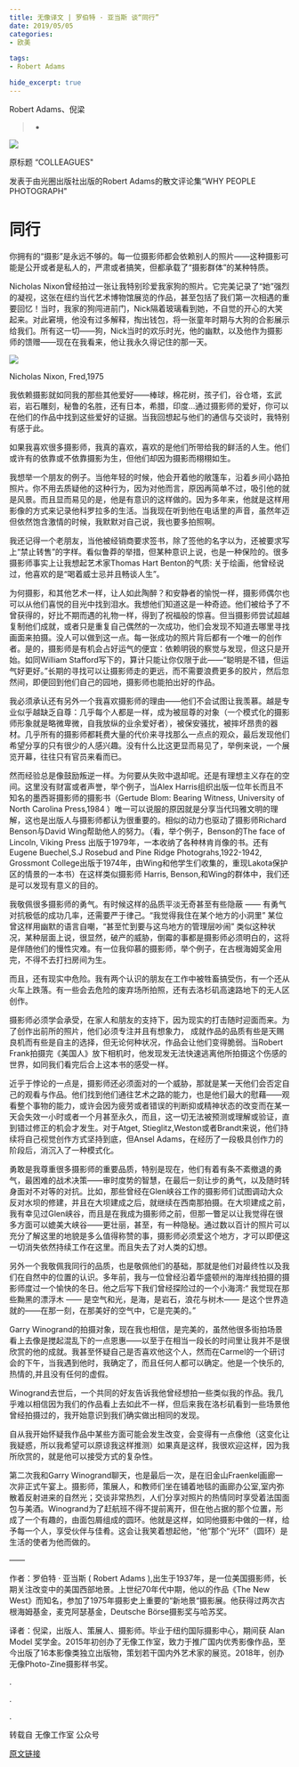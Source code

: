 ```yaml
---
title: 无像译文 | 罗伯特 · 亚当斯 谈“同行”
date: 2019/05/05
categories:
- 欧美

tags:
- Robert Adams

hide_excerpt: true
---
```


Robert Adams、倪梁

>-



<!--more-->

![](/images/0019/01.jpeg)

原标题 “COLLEAGUES"

发表于由光圈出版社出版的Robert Adams的散文评论集“WHY PEOPLE PHOTOGRAPH"

# 同行

你拥有的“摄影”是永远不够的。每一位摄影师都会依赖别人的照片——这种摄影可能是公开或者是私人的，严肃或者搞笑，但都承载了“摄影群体”的某种特质。



Nicholas Nixon曾经拍过一张让我特别珍爱我家狗的照片。它完美记录了“她”强烈的凝视，这张在纽约当代艺术博物馆展览的作品，甚至包括了我们第一次相遇的重要回忆！当时，我家的狗闯进前门，Nick隔着玻璃看到她，不自觉的开心的大笑起来。对此窘境，他没有过多解释，掏出钱包，将一张童年时期与大狗的合影展示给我们。所有这一切——狗，Nick当时的欢乐时光，他的幽默，以及他作为摄影师的馈赠——现在在我看来，他让我永久得记住的那一天。



![](/images/0019/02.jpeg)

Nicholas Nixon, Fred,1975

我依赖摄影就如同我的那些其他爱好——棒球，棉花树，孩子们，谷仓塔，玄武岩，岩石雕刻，秘鲁的名胜，还有日本，希腊，印度…通过摄影师的爱好，你可以在他们的作品中找到这些爱好的证据。当我回想起与他们的通信与交谈时，我特别有感于此。



如果我喜欢很多摄影师，我真的喜欢，喜欢的是他们所带给我的鲜活的人生。他们或许有的依靠或不依靠摄影为生，但他们却因为摄影而栩栩如生。



我想举一个朋友的例子。当他年轻的时候，他会开着他的敞篷车，沿着乡间小路拍照片。你不用去质疑他的这种行为，因为对他而言，原因再简单不过，吸引他的就是风景。而且显而易见的是，他是有意识的这样做的。因为多年来，他就是这样用影像的方式来记录他科罗拉多的生活。当我现在听到他在电话里的声音，虽然年迈但依然饱含激情的时候，我默默对自己说，我也要多拍照啊。



我还记得一个老朋友，当他被经销商要求签书，除了签他的名字以为，还被要求写上“禁止转售”的字样。看似鲁莽的举措，但某种意识上说，也是一种保险的。很多摄影师事实上让我想起艺术家Thomas Hart Benton的气质: 关于绘画，他曾经说过，他喜欢的是“喝着威士忌并且畅谈人生”。



为何摄影，和其他艺术一样，让人如此陶醉？和安静者的愉悦一样，摄影师偶尔也可以从他们喜悦的目光中找到泪水。我想他们知道这是一种奇迹。他们被给予了不曾获得的，好比不期而遇的礼物一样，得到了祝福般的惊喜。但当摄影师尝试超越复制他们成就，或者只是重复自己偶然的一次成功，他们会发现不知道去哪里寻找画面来拍摄。没人可以做到这一点。每一张成功的照片背后都有一个唯一的创作者。是的，摄影师是有机会占好运气的便宜：依赖明锐的察觉与发现，但这只是开始。如同William  Stafford写下的，算计只能让你仅限于此——“聪明是不错，但运气好更好。”长期的寻找可以让摄影师走的更远，而不需要浪费更多的胶片，然后忽然间，即便回到他们自己的园地，摄影师也能拍出好的作品。



我必须承认还有另外一个我喜欢摄影师的理由——他们不会试图让我羡慕。越是专业似乎越缺乏自尊：几乎每个人都是一样，成为被屈尊的对象（一个模式化的摄影师形象就是略微卑微，自我放纵的业余爱好者），被保安骚扰，被摔坏昂贵的器材。几乎所有的摄影师都耗费大量的代价来寻找那么一点点的观众，最后发现他们希望分享的只有很少的人感兴趣。没有什么比这更显而易见了，举例来说，一个展览开幕，往往只有官员来看而已。



然而经验总是像鼓励叛逆一样。为何要从失败中退却呢。还是有理想主义存在的空间。这里没有财富或者声誉，举个例子，当Alex Harris组织出版一位年长而且不知名的墨西哥摄影师的摄影书（Gertude Blom: Bearing Witness, University of North Carolina Press,1984 ）唯一可以说服的原因就是分享当代玛雅文明的理解，这也是出版人与摄影师都认为很重要的。相似的动力也驱动了摄影师Richard Benson与David Wing帮助他人的努力。（看，举个例子，Benson的The face of Lincoln, Viking Press 出版于1979年，一本收纳了各种林肯肖像的书。还有 Eugene Buechel,S.J Rosebud and Pine Ridge Photograhs,1922-1942, Grossmont  College出版于1974年，由Wing和他学生们收集的，重现Lakota保护区的情景的一本书）在这样类似摄影师 Harris, Benson,和Wing的群体中，我们还是可以发现有意义的目的。



我敬佩很多摄影师的勇气。有时候这样的品质平淡无奇甚至有些隐蔽 —— 有勇气对抗极低的成功几率，还需要严于律己。“我觉得我住在某个地方的小洞里” 某位曾这样用幽默的语言自嘲，“甚至忙到要与这鸟地方的管理层吵闹” 类似这种状况，某种层面上说，很显然，破产的威胁，倒霉的事都是摄影师必须明白的，这将是伴随他们的慢性灾难。有一位我仰慕的摄影师，举个例子，在古根海姆奖金用完，不得不去打扫房间为生。



而且，还有现实中危险。我有两个认识的朋友在工作中被牲畜搞受伤，有一个还从火车上跌落。有一些会去危险的废弃场所拍照，还有去洛杉矶高速路地下的无人区创作。



摄影师必须学会承受，在家人和朋友的支持下，因为现实的打击随时迎面而来。为了创作出前所的照片，他们必须专注并且有想象力， 成就作品的品质有些是天赐良机而有些是自主的选择，但无论何种状况，作品会让他们变得脆弱。当Robert Frank拍摄完《美国人》放下相机时，他发现发无法快速逃离他所拍摄这个伤感的世界，如同我们看完后合上这本书的感受一样。



近乎于悖论的一点是，摄影师还必须面对的一个威胁，那就是某一天他们会否定自己的观看与作品。他们找到他们通往艺术之路的能力，也是他们最大的慰藉——观看整个事物的能力，或许会因为疲劳或者错误的判断抑或精神状态的改变而在某一天会失效一小时或者一个月甚至永久，而且，这一切无法被预测或理解或验证，直到错过修正的机会才发生。对于Atget, Stieglitz,Weston或者Brandt来说，他们持续将自己视觉创作方式坚持到底，但Ansel Adams，在经历了一段极具创作力的阶段后，消沉入了一种模式化。



勇敢是我尊重很多摄影师的重要品质，特别是现在，他们有着有条不紊撤退的勇气，最困难的战术决策——审时度势的智慧，在最后一刻让步的勇气，以及随时转身面对不对等的对抗。比如，那些曾经在Glen峡谷工作的摄影师们试图调动大众反对水坝的修建，并且在大坝建成之后，就继续在西南那拍摄。在大坝建成之前，我有幸见过Glen峡谷，而且是在我成为摄影师之前，但那一瞥足以让我觉得在很多方面可以媲美大峡谷——更壮丽，甚至，有一种隐秘。通过数以百计的照片可以充分了解这里的地貌是多么值得称赞的事，摄影师必须爱这个地方，才可以即便这一切消失依然持续工作在这里。而且失去了对人类的幻想。



另外一个我敬佩我同行的品质，也是敬佩他们的基础，那就是他们对最终性以及我们在自然中的位置的认识。多年前，我与一位曾经沿着华盛顿州的海岸线拍摄的摄影师度过一个愉快的冬日。他之后写下我们曾经探险过的一个小海湾:“ 我觉现在那些黝黑的漂浮木 —— 是空气和光，是海，是岩石，浪花与树木—— 是这个世界造就的——在那一刻，在那美好的空气中，它是完美的。”



Garry Winogrand的拍摄对象，现在我也相信，是完美的，虽然他很多街拍场景看上去像是搅起混乱下的一点恩惠——以至于在相当一段长的时间里让我并不是很欣赏的他的成就。我甚至怀疑自己是否喜欢他这个人，然而在Carmel的一个研讨会的下午，当我遇到他时，我确定了，而且任何人都可以确定。他是一个快乐的,热情的,并且没有任何的虚假。



Winogrand去世后，一个共同的好友告诉我他曾经想拍一些类似我的作品。我几乎难以相信因为我们的作品看上去如此不一样，但后来我在洛杉矶看到一些场景他曾经拍摄过的，我开始意识到我们确实做出相同的发现。



自从我开始怀疑我作品中某些方面可能会发生改变，会变得有一点像他（这变化让我疑惑，所以我希望可以原谅我这样推测）如果真是这样，我很欢迎这样，因为我所欣赏的，就是他可以接受方式的复杂性。



第二次我和Garry Winogrand聊天，也是最后一次，是在旧金山Fraenkel画廊一次非正式午宴上。摄影师，策展人，和教师们坐在铺着地毯的画廊办公室,室内弥散着反射进来的自然光；交谈非常热烈，人们分享对照片的热情同时享受着法国面包与美酒。Winogrand为了赶航班不得不提前离开，但在他占据的那个位置，形成了一个有趣的，由面包屑组成的圆环。他就是这样，如同他摄影中做的一样，给予每一个人，享受伙伴与佳肴。这会让我笑着想起他，“他”那个“光环”（圆环）是生活的使者为他而做的。

——

作者：罗伯特 · 亚当斯 ( Robert Adams ),出生于1937年，是一位美国摄影师，长期关注改变中的美国西部地景。上世纪70年代中期，他以的作品《The New West》而知名，参加了1975年摄影史上重要的“新地景“摄影展。他获得过两次古根海姆基金，麦克阿瑟基金，Deutsche Börse摄影奖与哈苏奖。



译者：倪梁，出版人、策展人、摄影师。毕业于纽约国际摄影中心，期间获 Alan Model 奖学金。2015年初创办了无像工作室，致力于推广国内优秀影像作品，至今出版了16本影像类独立出版物，策划若干国内外艺术家的展览。2018年，创办无像Photo-Zine摄影样书奖。

.

.

.



转载自 无像工作室 公众号

[原文链接](https://mp.weixin.qq.com/s/8Njk4zOXGC5UtaiZ-m1Kdg)